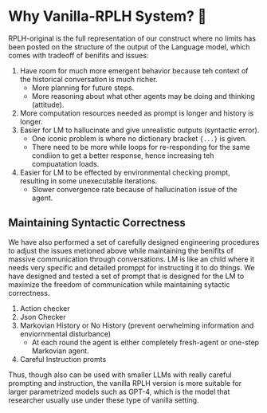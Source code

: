 # Why Vanilla-RPLH System? 🤔
RPLH-original is the full representation of our construct where no limits has been posted on the structure of the output of the Language model, which comes with tradeoff of benifits and issues:

1. Have room for much more emergent behavior because teh context of the historical conversation is much richer.
    - More planning for future steps.
    - More reasoning about what other agents may be doing and thinking (attitude).
2. More computation resources needed as prompt is longer and history is longer.
3. Easier for LM to hallucinate and give unrealistic outputs (syntactic error).
    -  One iconic problem is where no dictionary bracket `{...}` is given.
    - There need to be more while loops for re-responding for the same condiion to get a better response, hence increasing teh compuatation loads.
4. Easier for LM to be effected by environmental checking prompt, resulting in some unexecutable iterations.
    - Slower convergence rate because of hallucination issue of the agent.

## Maintaining Syntactic Correctness
We have also performed a set of carefully designed engineering procedures to adjust the issues metioned above while maintaining the benifits of massive communication through conversations. LM is like an child where it needs very specific and detailed promppt for instructing it to  do things. We have designed and tested a set of prompt that is designed for the LM to maximize the freedom of communication while maintaining sytactic correctness.

1. Action checker
2. Json Checker
3. Markovian History or No History (prevent oerwhelming information and enviornmental disturbance)
    - At each round the agent is either completely fresh-agent or one-step Markovian agent.
4. Careful Instruction promts

Thus, though also can be used with smaller LLMs with really careful prompting and instruction, the vanilla RPLH version is more suitable for larger parametrized models such as GPT-4, which is the model that researcher usually use under these type of vanilla setting.